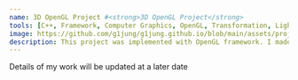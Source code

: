 ```yaml
---
name: 3D OpenGL Project #<strong>3D OpenGL Project</strong> 
tools: [C++, Framework, Computer Graphics, OpenGL, Transformation, Lighting, Texture, Navigation, 3D]
image: https://github.com/g1jung/g1jung.github.io/blob/main/assets/project/OpenGL/cs251_title.PNG?raw=true
description: This project was implemented with OpenGL framework. I made the transformation, lighting, texture, viewpoint change and player movement part in the project.
---
```

Details of my work will be updated at a later date